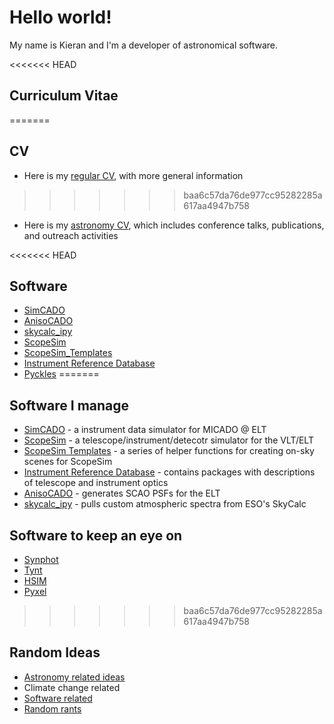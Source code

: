 # Hello world!

My name is Kieran and I'm a developer of astronomical software.  

<<<<<<< HEAD
## Curriculum Vitae
=======
## CV
* Here is my [regular CV](cv/CV_July_2019.pdf), with more general information
>>>>>>> baa6c57da76de977cc95282285a617aa4947b758
* Here is my [astronomy CV](cv/astro_cv.md), which includes conference talks, publications, and outreach activities

<<<<<<< HEAD
## Software
* [SimCADO](https://simcado.readthedocs.io/en/latest/)
* [AnisoCADO](https://anisocado.readthedocs.io/en/latest/)
* [skycalc_ipy](https://skycalc-ipy.readthedocs.io/en/latest/)
* [ScopeSim](https://github.com/astronomyk/ScopeSim)
* [ScopeSim_Templates](https://github.com/astronomyk/ScopeSim_Templates)
* [Instrument Reference Database](https://github.com/astronomyk/irdb)
* [Pyckles](https://pyckles.readthedocs.io/en/latest/)
=======
## Software I manage
* [SimCADO](https://simcado.readthedocs.io/en/latest/) - a instrument data simulator for MICADO @ ELT
* [ScopeSim](https://github.com/astronomyk/ScopeSim) - a telescope/instrument/detecotr simulator for the VLT/ELT
* [ScopeSim Templates](https://github.com/astronomyk/ScopeSim_Templates) - a series of helper functions for creating on-sky scenes for ScopeSim
* [Instrument Reference Database](https://github.com/astronomyk/irdb) - contains packages with descriptions of telescope and instrument optics
* [AnisoCADO](https://anisocado.readthedocs.io/en/latest/) - generates SCAO PSFs for the ELT
* [skycalc_ipy](https://skycalc-ipy.readthedocs.io/en/latest/) - pulls custom atmospheric spectra from ESO's SkyCalc

## Software to keep an eye on
* [Synphot](https://github.com/spacetelescope/synphot_refactor)
* [Tynt](https://github.com/bmorris3/tynt)
* [HSIM](https://github.com/HARMONI-ELT/HSIM)
* [Pyxel](https://esa.gitlab.io/pyxel/)
>>>>>>> baa6c57da76de977cc95282285a617aa4947b758

## Random Ideas

* [Astronomy related ideas](random_ideas/astronomy_ideas/astronomy_ideas.md)
* Climate change related
* [Software related](random_ideas/software_posts/software_index.md)
* [Random rants](random_ideas/random_rants/rants_index.md)
 



